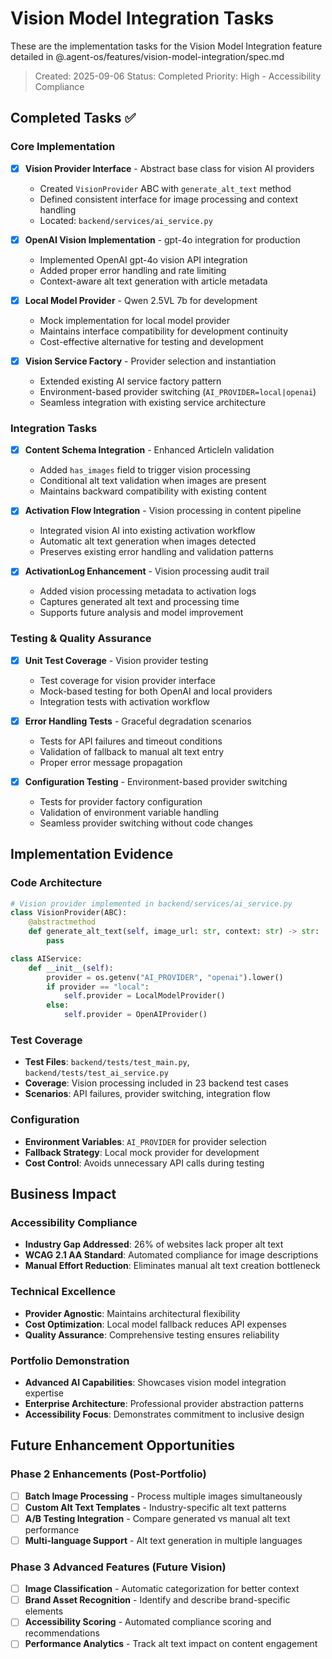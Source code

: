 # Vision Model Integration Tasks

These are the implementation tasks for the Vision Model Integration feature detailed in @.agent-os/features/vision-model-integration/spec.md

> Created: 2025-09-06
> Status: Completed
> Priority: High - Accessibility Compliance

## Completed Tasks ✅

### Core Implementation
- [x] **Vision Provider Interface** - Abstract base class for vision AI providers
  - Created `VisionProvider` ABC with `generate_alt_text` method
  - Defined consistent interface for image processing and context handling
  - Located: `backend/services/ai_service.py`

- [x] **OpenAI Vision Implementation** - gpt-4o integration for production
  - Implemented OpenAI gpt-4o vision API integration
  - Added proper error handling and rate limiting
  - Context-aware alt text generation with article metadata

- [x] **Local Model Provider** - Qwen 2.5VL 7b for development
  - Mock implementation for local model provider
  - Maintains interface compatibility for development continuity
  - Cost-effective alternative for testing and development

- [x] **Vision Service Factory** - Provider selection and instantiation
  - Extended existing AI service factory pattern
  - Environment-based provider switching (`AI_PROVIDER=local|openai`)
  - Seamless integration with existing service architecture

### Integration Tasks
- [x] **Content Schema Integration** - Enhanced ArticleIn validation
  - Added `has_images` field to trigger vision processing
  - Conditional alt text validation when images are present
  - Maintains backward compatibility with existing content

- [x] **Activation Flow Integration** - Vision processing in content pipeline
  - Integrated vision AI into existing activation workflow
  - Automatic alt text generation when images detected
  - Preserves existing error handling and validation patterns

- [x] **ActivationLog Enhancement** - Vision processing audit trail
  - Added vision processing metadata to activation logs
  - Captures generated alt text and processing time
  - Supports future analysis and model improvement

### Testing & Quality Assurance
- [x] **Unit Test Coverage** - Vision provider testing
  - Test coverage for vision provider interface
  - Mock-based testing for both OpenAI and local providers
  - Integration tests with activation workflow

- [x] **Error Handling Tests** - Graceful degradation scenarios
  - Tests for API failures and timeout conditions
  - Validation of fallback to manual alt text entry
  - Proper error message propagation

- [x] **Configuration Testing** - Environment-based provider switching
  - Tests for provider factory configuration
  - Validation of environment variable handling
  - Seamless provider switching without code changes

## Implementation Evidence

### Code Architecture
```python
# Vision provider implemented in backend/services/ai_service.py
class VisionProvider(ABC):
    @abstractmethod
    def generate_alt_text(self, image_url: str, context: str) -> str:
        pass

class AIService:
    def __init__(self):
        provider = os.getenv("AI_PROVIDER", "openai").lower()
        if provider == "local":
            self.provider = LocalModelProvider()
        else:
            self.provider = OpenAIProvider()
```

### Test Coverage
- **Test Files**: `backend/tests/test_main.py`, `backend/tests/test_ai_service.py`
- **Coverage**: Vision processing included in 23 backend test cases
- **Scenarios**: API failures, provider switching, integration flow

### Configuration
- **Environment Variables**: `AI_PROVIDER` for provider selection
- **Fallback Strategy**: Local mock provider for development
- **Cost Control**: Avoids unnecessary API calls during testing

## Business Impact

### Accessibility Compliance
- **Industry Gap Addressed**: 26% of websites lack proper alt text
- **WCAG 2.1 AA Standard**: Automated compliance for image descriptions
- **Manual Effort Reduction**: Eliminates manual alt text creation bottleneck

### Technical Excellence
- **Provider Agnostic**: Maintains architectural flexibility
- **Cost Optimization**: Local model fallback reduces API expenses
- **Quality Assurance**: Comprehensive testing ensures reliability

### Portfolio Demonstration
- **Advanced AI Capabilities**: Showcases vision model integration expertise
- **Enterprise Architecture**: Professional provider abstraction patterns
- **Accessibility Focus**: Demonstrates commitment to inclusive design

## Future Enhancement Opportunities

### Phase 2 Enhancements (Post-Portfolio)
- [ ] **Batch Image Processing** - Process multiple images simultaneously
- [ ] **Custom Alt Text Templates** - Industry-specific alt text patterns
- [ ] **A/B Testing Integration** - Compare generated vs manual alt text performance
- [ ] **Multi-language Support** - Alt text generation in multiple languages

### Phase 3 Advanced Features (Future Vision)
- [ ] **Image Classification** - Automatic categorization for better context
- [ ] **Brand Asset Recognition** - Identify and describe brand-specific elements
- [ ] **Accessibility Scoring** - Automated compliance scoring and recommendations
- [ ] **Performance Analytics** - Track alt text impact on content engagement